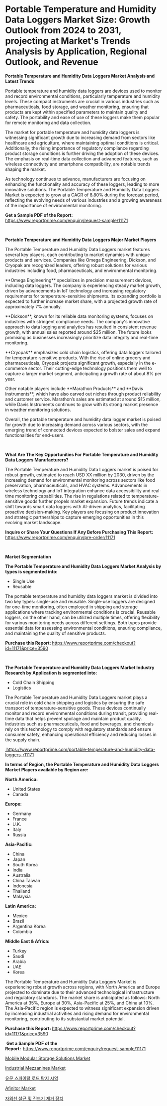 <p><h1>Portable Temperature and Humidity Data Loggers Market Size: Growth Outlook from 2024 to 2031, projecting at Market's Trends Analysis by Application, Regional Outlook, and Revenue</h1></p><p><strong>Portable Temperature and Humidity Data Loggers Market Analysis and Latest Trends</strong></p>
<p><p>Portable temperature and humidity data loggers are devices used to monitor and record environmental conditions, particularly temperature and humidity levels. These compact instruments are crucial in various industries such as pharmaceuticals, food storage, and weather monitoring, ensuring that products are kept within specified parameters to maintain quality and safety. The portability and ease of use of these loggers make them popular for remote monitoring and data collection.</p><p>The market for portable temperature and humidity data loggers is witnessing significant growth due to increasing demand from sectors like healthcare and agriculture, where maintaining optimal conditions is critical. Additionally, the rising importance of regulatory compliance regarding product storage conditions is further driving the adoption of these devices. The emphasis on real-time data collection and advanced features, such as wireless connectivity and smartphone compatibility, are notable trends shaping the market.</p><p>As technology continues to advance, manufacturers are focusing on enhancing the functionality and accuracy of these loggers, leading to more innovative solutions. The Portable Temperature and Humidity Data Loggers Market is expected to grow at a CAGR of 8.80% during the forecast period, reflecting the evolving needs of various industries and a growing awareness of the importance of environmental monitoring.</p></p>
<p><strong>Get a Sample PDF of the Report:&nbsp;</strong> <a href="https://www.reportprime.com/enquiry/request-sample/11171">https://www.reportprime.com/enquiry/request-sample/11171</a></p>
<p>&nbsp;</p>
<p><strong>Portable Temperature and Humidity Data Loggers Major Market Players</strong></p>
<p><p>The Portable Temperature and Humidity Data Loggers market features several key players, each contributing to market dynamics with unique products and services. Companies like Omega Engineering, Dickson, and Cryopak are recognized leaders, offering robust solutions for various industries including food, pharmaceuticals, and environmental monitoring.</p><p>**Omega Engineering** specializes in precision measurement devices, including data loggers. The company is experiencing steady market growth, driven by advancements in IoT technology and increasing regulatory requirements for temperature-sensitive shipments. Its expanding portfolio is expected to further increase market share, with a projected growth rate of approximately 7% annually.</p><p>**Dickson**, known for its reliable data monitoring systems, focuses on industries with stringent compliance needs. The company's innovative approach to data logging and analytics has resulted in consistent revenue growth, with annual sales reported around $25 million. The future looks promising as businesses increasingly prioritize data integrity and real-time monitoring.</p><p>**Cryopak** emphasizes cold chain logistics, offering data loggers tailored for temperature-sensitive products. With the rise of online grocery and pharmaceuticals, Cryopak projects significant growth, especially in the e-commerce sector. Their cutting-edge technology positions them well to capture a larger market segment, anticipating a growth rate of about 8% per year.</p><p>Other notable players include **Marathon Products** and **Davis Instruments**, which have also carved out niches through product reliability and customer service. Marathon’s sales are estimated at around $15 million, while Davis Instruments continues to grow with its strong market presence in weather monitoring solutions.</p><p>Overall, the portable temperature and humidity data logger market is poised for growth due to increasing demand across various sectors, with the emerging trend of connected devices expected to bolster sales and expand functionalities for end-users.</p></p>
<p>&nbsp;</p>
<p><strong>What Are The Key Opportunities For Portable Temperature and Humidity Data Loggers Manufacturers?</strong></p>
<p><p>The Portable Temperature and Humidity Data Loggers market is poised for robust growth, estimated to reach USD XX million by 2030, driven by the increasing demand for environmental monitoring across sectors like food preservation, pharmaceuticals, and HVAC systems. Advancements in wireless technology and IoT integration enhance data accessibility and real-time monitoring capabilities. The rise in regulations related to temperature-sensitive goods further propels market expansion. Future trends indicate a shift towards smart data loggers with AI-driven analytics, facilitating proactive decision-making. Key players are focusing on product innovation and strategic partnerships to capture emerging opportunities in this evolving market landscape.</p></p>
<p><strong>Inquire or Share Your Questions If Any Before Purchasing This Report:</strong> <a href="https://www.reportprime.com/enquiry/pre-order/11171">https://www.reportprime.com/enquiry/pre-order/11171</a></p>
<p>&nbsp;</p>
<p><strong>Market Segmentation</strong></p>
<p><strong>The Portable Temperature and Humidity Data Loggers Market Analysis by types is segmented into:</strong></p>
<p><ul><li>Single Use</li><li>Reusable</li></ul></p>
<p><p>The portable temperature and humidity data loggers market is divided into two key types: single-use and reusable. Single-use loggers are designed for one-time monitoring, often employed in shipping and storage applications where tracking environmental conditions is crucial. Reusable loggers, on the other hand, can be utilized multiple times, offering flexibility for various monitoring needs across different settings. Both types provide essential data for assessing environmental conditions, ensuring compliance, and maintaining the quality of sensitive products.</p></p>
<p><strong>Purchase this Report:&nbsp;</strong><a href="https://www.reportprime.com/checkout?id=11171&price=3590">https://www.reportprime.com/checkout?id=11171&price=3590</a></p>
<p>&nbsp;</p>
<p><strong>The Portable Temperature and Humidity Data Loggers Market Industry Research by Application is segmented into:</strong></p>
<p><ul><li>Cold Chain Shipping</li><li>Logistics</li></ul></p>
<p><p>The Portable Temperature and Humidity Data Loggers market plays a crucial role in cold chain shipping and logistics by ensuring the safe transport of temperature-sensitive goods. These devices continually monitor and record environmental conditions during transit, providing real-time data that helps prevent spoilage and maintain product quality. Industries such as pharmaceuticals, food and beverages, and chemicals rely on this technology to comply with regulatory standards and ensure consumer safety, enhancing operational efficiency and reducing losses in the supply chain.</p></p>
<p><a href="https://www.reportprime.com/portable-temperature-and-humidity-data-loggers-r11171">&nbsp;https://www.reportprime.com/portable-temperature-and-humidity-data-loggers-r11171</a></p>
<p><strong>In terms of Region, the Portable Temperature and Humidity Data Loggers Market Players available by Region are:</strong></p>
<p>
    <p> <strong> North America: </strong>
        <ul>
            <li>United States</li>
            <li>Canada</li>
        </ul>
        </p> 
    <p> <strong> Europe: </strong>
        <ul>
            <li>Germany</li>
            <li>France</li>
            <li>U.K.</li>
            <li>Italy</li>
            <li>Russia</li>
        </ul>
        </p> 
    <p> <strong> Asia-Pacific: </strong>
        <ul>
            <li>China</li>
            <li>Japan</li>
            <li>South Korea</li>
            <li>India</li>
            <li>Australia</li>
            <li>China Taiwan</li>
            <li>Indonesia</li>
            <li>Thailand</li>
            <li>Malaysia</li>
        </ul>
        </p> 
    <p> <strong> Latin America: </strong>
        <ul>
            <li>Mexico</li>
            <li>Brazil</li>
            <li>Argentina Korea</li>
            <li>Colombia</li>
        </ul>
        </p> 
    <p> <strong> Middle East & Africa: </strong>
        <ul>
            <li>Turkey</li>
            <li>Saudi</li>
            <li>Arabia</li>
            <li>UAE</li>
            <li>Korea</li>
        </ul>
    </p>
    </p>
<p><p>The Portable Temperature and Humidity Data Loggers Market is experiencing robust growth across regions, with North America and Europe projected to dominate due to their advanced technological infrastructure and regulatory standards. The market share is anticipated as follows: North America at 35%, Europe at 30%, Asia-Pacific at 25%, and China at 10%. The Asia-Pacific region is expected to witness significant expansion driven by increasing industrial activities and rising demand for environmental monitoring, contributing to its substantial market potential.</p></p>
<p><strong>Purchase this Report: </strong><a href="https://www.reportprime.com/checkout?id=11171&price=3590">https://www.reportprime.com/checkout?id=11171&price=3590</a></p>
<p>&nbsp;<strong>Get a Sample PDF of the Report:&nbsp;&nbsp;</strong><a href="https://www.reportprime.com/enquiry/request-sample/11171">https://www.reportprime.com/enquiry/request-sample/11171</a></p>
<p><strong></strong></p>
<p><p><a href="https://github.com/BretDuke76/Market-Research-Report-List-1/blob/main/mobile-modular-storage-solutions-market.md">Mobile Modular Storage Solutions Market</a></p><p><a href="https://medium.com/@cesailson56547/the-global-industrial-mezzanines-market-identifies-drivers-restraints-opportunities-and-trends-1e6807a80054">Industrial Mezzanines Market</a></p><p><a href="https://medium.com/@carlosdytouglas8907667/%EC%84%B8%EA%B3%84-pyloric-spiral-rod-detection-reagent-market-%EC%9D%80-2024%EC%97%90%EC%84%9C-2031%EB%A1%9C-%EC%97%B0%ED%8F%89%EA%B7%A0-%EC%A6%9D%EA%B0%80%EC%9C%A8%EC%9D%84-%EB%B3%B4%EC%9D%BC-%EA%B2%83%EC%9C%BC%EB%A1%9C-%EC%98%88%EC%83%81%EB%90%A9%EB%8B%88%EB%8B%A4-ddd6fb32ce91">유문 스파이럴 로드 탐지 시약</a></p><p><a href="https://www.linkedin.com/pulse/afinitor-market-trends-analysis-opportunities-challenges-future-sgotc?trackingId=2BD6BexmT%2FCgrON4g9bDwA%3D%3D">Afinitor Market</a></p><p><a href="https://medium.com/@carlosdytouglas8907667/%EC%84%B8%EA%B3%84-ultraviolet-sterilization-and-mite-removal-apparatus-market-%EC%9D%80-2024%EC%97%90%EC%84%9C-2031%EB%A1%9C-%EC%97%B0%ED%8F%89%EA%B7%A0-%EC%A6%9D%EA%B0%80%EC%9C%A8%EC%9D%84-%EB%B3%B4%EC%9D%BC-%EA%B2%83%EC%9C%BC%EB%A1%9C-3e2c0a5df5f3">자외선 살균 및 진드기 제거 장치</a></p></p>